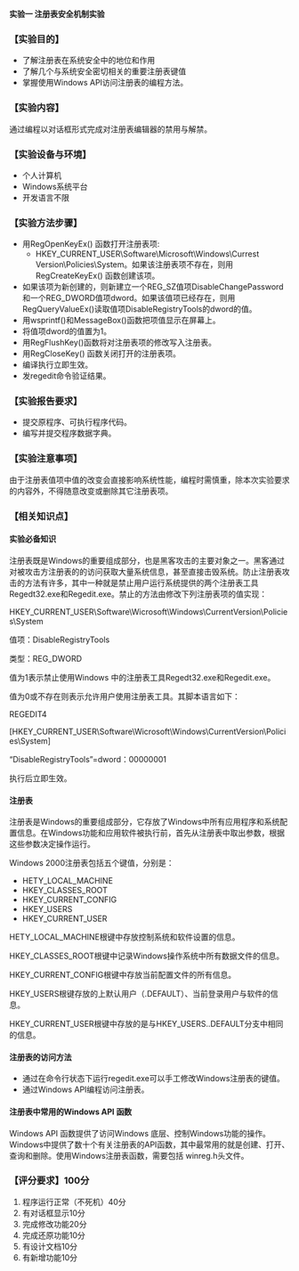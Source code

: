 **实验一  注册表安全机制实验**

### **【实验目的】**

- 了解注册表在系统安全中的地位和作用
- 了解几个与系统安全密切相关的重要注册表键值
- 掌握使用Windows API访问注册表的编程方法。

### **【实验内容】**

通过编程以对话框形式完成对注册表编辑器的禁用与解禁。

### **【实验设备与环境】**

- 个人计算机
- Windows系统平台
- 开发语言不限

### **【实验方法步骤】**

- 用RegOpenKeyEx() 函数打开注册表项:
  -  HKEY_CURRENT_USER\Software\Microsoft\Windows\Currest Version\Policies\System。如果该注册表项不存在，则用RegCreateKeyEx() 函数创建该项。
- 如果该项为新创建的，则新建立一个REG_SZ值项DisableChangePassword和一个REG_DWORD值项dword。如果该值项已经存在，则用RegQueryValueEx()读取值项DisableRegistryTools的dword的值。
- 用wsprintf()和MessageBox()函数把项值显示在屏幕上。
- 将值项dword的值置为1。
- 用RegFlushKey()函数将对注册表项的修改写入注册表。
- 用RegCloseKey() 函数关闭打开的注册表项。
- 编译执行立即生效。
- 发regedit命令验证结果。

### **【实验报告要求】**

- 提交原程序、可执行程序代码。
- 编写并提交程序数据字典。

### **【实验注意事项】**

由于注册表值项中值的改变会直接影响系统性能，编程时需慎重，除本次实验要求的内容外，不得随意改变或删除其它注册表项。

### **【相关知识点】**

#### **实验必备知识**

注册表既是Windows的重要组成部分，也是黑客攻击的主要对象之一。黑客通过对被攻击方注册表的的访问获取大量系统信息，甚至直接击毁系统。防止注册表攻击的方法有许多，其中一种就是禁止用户运行系统提供的两个注册表工具Regedt32.exe和Regedit.exe。禁止的方法由修改下列注册表项的值实现：   

HKEY_CURRENT_USER\Software\Wicrosoft\Windows\CurrentVersion\Policies\System

值项：DisableRegistryTools

类型：REG_DWORD

值为1表示禁止使用Windows 中的注册表工具Regedt32.exe和Regedit.exe。

值为0或不存在则表示允许用户使用注册表工具。其脚本语言如下：

REGEDIT4

[HKEY_CURRENT_USER\Software\Wicrosoft\Windows\CurrentVersion\Policies\System]

“DisableRegistryTools”=dword：00000001

执行后立即生效。

#### **注册表**

注册表是Windows的重要组成部分，它存放了Windows中所有应用程序和系统配置信息。在Windows功能和应用软件被执行前，首先从注册表中取出参数，根据这些参数决定操作运行。

Windows 2000注册表包括五个键值，分别是：

- HETY_LOCAL_MACHINE
- HKEY_CLASSES_ROOT
- HKEY_CURRENT_CONFIG
- HKEY_USERS
- HKEY_CURRENT_USER

HETY_LOCAL_MACHINE根键中存放控制系统和软件设置的信息。

HKEY_CLASSES_ROOT根键中记录Windows操作系统中所有数据文件的信息。

HKEY_CURRENT_CONFIG根键中存放当前配置文件的所有信息。

HKEY_USERS根键存放的上默认用户（.DEFAULT）、当前登录用户与软件的信息。

HKEY_CURRENT_USER根键中存放的是与HKEY_USERS\..DEFAULT分支中相同的信息。

#### **注册表的访问方法**

- 通过在命令行状态下运行regedit.exe可以手工修改Windows注册表的键值。
- 通过Windows API编程访问注册表。

#### **注册表中常用的Windows** **API** **函数**

   Windows API 函数提供了访问Windows 底层、控制Windows功能的操作。Windows中提供了数十个有关注册表的API函数，其中最常用的就是创建、打开、查询和删除。使用Windows注册表函数，需要包括 winreg.h头文件。

### **【评分要求】100分**

1. 程序运行正常（不死机）40分
2. 有对话框显示10分
3. 完成修改功能20分
4. 完成还原功能10分
5. 有设计文档10分
6. 有新增功能10分